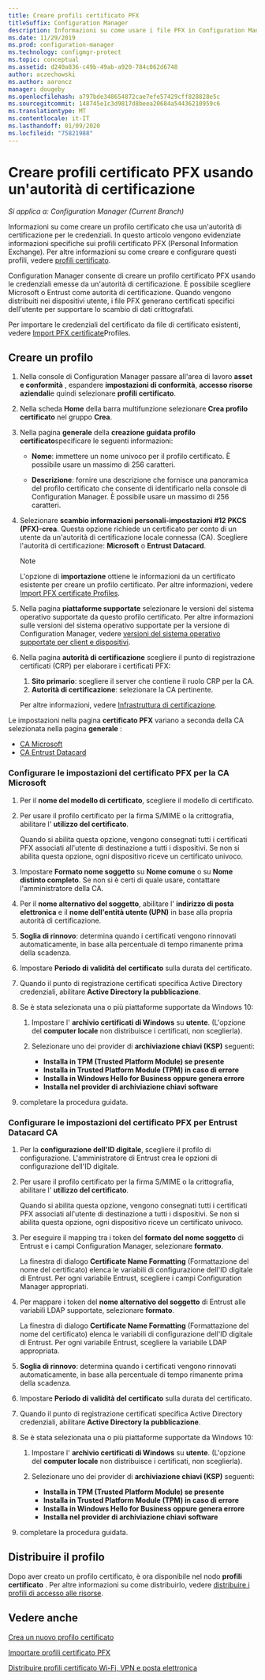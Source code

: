 ```yaml
---
title: Creare profili certificato PFX
titleSuffix: Configuration Manager
description: Informazioni su come usare i file PFX in Configuration Manager per generare certificati specifici dell'utente che supportano lo scambio di dati crittografati.
ms.date: 11/29/2019
ms.prod: configuration-manager
ms.technology: configmgr-protect
ms.topic: conceptual
ms.assetid: d240a836-c49b-49ab-a920-784c062d6748
author: aczechowski
ms.author: aaroncz
manager: dougeby
ms.openlocfilehash: a797bde348654872cae7efe57429cff828828e5c
ms.sourcegitcommit: 148745e1c3d9817d8beea20684a54436210959c6
ms.translationtype: MT
ms.contentlocale: it-IT
ms.lasthandoff: 01/09/2020
ms.locfileid: "75821988"
---
```

# <a name="create-pfx-certificate-profiles-using-a-certificate-authority"></a>Creare profili certificato PFX usando un'autorità di certificazione

*Si applica a: Configuration Manager (Current Branch)*

Informazioni su come creare un profilo certificato che usa un'autorità di certificazione per le credenziali. In questo articolo vengono evidenziate informazioni specifiche sui profili certificato PFX (Personal Information Exchange). Per altre informazioni su come creare e configurare questi profili, vedere [profili certificato](/configmgr/protect/deploy-use/introduction-to-certificate-profiles).

Configuration Manager consente di creare un profilo certificato PFX usando le credenziali emesse da un'autorità di certificazione. È possibile scegliere Microsoft o Entrust come autorità di certificazione. Quando vengono distribuiti nei dispositivi utente, i file PFX generano certificati specifici dell'utente per supportare lo scambio di dati crittografati.

Per importare le credenziali del certificato da file di certificato esistenti, vedere [Import PFX certificate](/configmgr/mdm/deploy-use/import-pfx-certificate-profiles)Profiles.

## <a name="create-a-profile"></a>Creare un profilo  

1. Nella console di Configuration Manager passare all'area di lavoro **asset e conformità** , espandere **impostazioni di conformità**, **accesso risorse aziendali**e quindi selezionare **profili certificato**.

1. Nella scheda **Home** della barra multifunzione selezionare **Crea profilo certificato** nel gruppo **Crea**.

1. Nella pagina **generale** della **creazione guidata profilo certificato**specificare le seguenti informazioni:  

    - **Nome**: immettere un nome univoco per il profilo certificato. È possibile usare un massimo di 256 caratteri.  

    - **Descrizione**: fornire una descrizione che fornisce una panoramica del profilo certificato che consente di identificarlo nella console di Configuration Manager. È possibile usare un massimo di 256 caratteri.  

1. Selezionare **scambio informazioni personali-impostazioni #12 PKCS (PFX)-crea**. Questa opzione richiede un certificato per conto di un utente da un'autorità di certificazione locale connessa (CA). Scegliere l'autorità di certificazione: **Microsoft** o **Entrust Datacard**.

    > [!NOTE]
    > L'opzione di **importazione** ottiene le informazioni da un certificato esistente per creare un profilo certificato. Per altre informazioni, vedere [Import PFX certificate Profiles](/configmgr/mdm/deploy-use/import-pfx-certificate-profiles).

1. Nella pagina **piattaforme supportate** selezionare le versioni del sistema operativo supportate da questo profilo certificato. Per altre informazioni sulle versioni del sistema operativo supportate per la versione di Configuration Manager, vedere [versioni del sistema operativo supportate per client e dispositivi](/configmgr/core/plan-design/configs/supported-operating-systems-for-clients-and-devices).

1. Nella pagina **autorità di certificazione** scegliere il punto di registrazione certificati (CRP) per elaborare i certificati PFX:

    1. **Sito primario**: scegliere il server che contiene il ruolo CRP per la CA.
    1. **Autorità di certificazione**: selezionare la CA pertinente.

    Per altre informazioni, vedere [Infrastruttura di certificazione](/configmgr/protect/deploy-use/certificate-infrastructure).

Le impostazioni nella pagina **certificato PFX** variano a seconda della CA selezionata nella pagina **generale** :

- [CA Microsoft](#bkmk_microsoft)
- [CA Entrust Datacard](#bkmk_entrust)

### <a name="bkmk_microsoft"></a>Configurare le impostazioni del **certificato PFX** per la CA Microsoft

1. Per il **nome del modello di certificato**, scegliere il modello di certificato.

1. Per usare il profilo certificato per la firma S/MIME o la crittografia, abilitare l' **utilizzo del certificato**.

    Quando si abilita questa opzione, vengono consegnati tutti i certificati PFX associati all'utente di destinazione a tutti i dispositivi. Se non si abilita questa opzione, ogni dispositivo riceve un certificato univoco.  

1. Impostare **Formato nome soggetto** su **Nome comune** o su **Nome distinto completo**. Se non si è certi di quale usare, contattare l'amministratore della CA.

1. Per il **nome alternativo del soggetto**, abilitare l' **indirizzo di posta elettronica** e il **nome dell'entità utente (UPN)** in base alla propria autorità di certificazione.

1. **Soglia di rinnovo**: determina quando i certificati vengono rinnovati automaticamente, in base alla percentuale di tempo rimanente prima della scadenza.

1. Impostare **Periodo di validità del certificato** sulla durata del certificato.

1. Quando il punto di registrazione certificati specifica Active Directory credenziali, abilitare **Active Directory la pubblicazione**.

1. Se è stata selezionata una o più piattaforme supportate da Windows 10:

    1. Impostare l' **archivio certificati di Windows** su **utente**. (L'opzione del **computer locale** non distribuisce i certificati, non sceglierla).

    1. Selezionare uno dei provider di **archiviazione chiavi (KSP)** seguenti:

        - **Installa in TPM (Trusted Platform Module) se presente**  
        - **Installa in Trusted Platform Module (TPM) in caso di errore**
        - **Installa in Windows Hello for Business oppure genera errore**
        - **Installa nel provider di archiviazione chiavi software**

1. completare la procedura guidata.

### <a name="bkmk_entrust"></a>Configurare le impostazioni del **certificato PFX** per Entrust Datacard CA

1. Per la **configurazione dell'ID digitale**, scegliere il profilo di configurazione. L'amministratore di Entrust crea le opzioni di configurazione dell'ID digitale.

1. Per usare il profilo certificato per la firma S/MIME o la crittografia, abilitare l' **utilizzo del certificato**.

    Quando si abilita questa opzione, vengono consegnati tutti i certificati PFX associati all'utente di destinazione a tutti i dispositivi. Se non si abilita questa opzione, ogni dispositivo riceve un certificato univoco.  

1. Per eseguire il mapping tra i token del **formato del nome soggetto** di Entrust e i campi Configuration Manager, selezionare **formato**.

    La finestra di dialogo **Certificate Name Formatting** (Formattazione del nome del certificato) elenca le variabili di configurazione dell'ID digitale di Entrust. Per ogni variabile Entrust, scegliere i campi Configuration Manager appropriati.

1. Per mappare i token del **nome alternativo del soggetto** di Entrust alle variabili LDAP supportate, selezionare **formato**.

    La finestra di dialogo **Certificate Name Formatting** (Formattazione del nome del certificato) elenca le variabili di configurazione dell'ID digitale di Entrust. Per ogni variabile Entrust, scegliere la variabile LDAP appropriata.

1. **Soglia di rinnovo**: determina quando i certificati vengono rinnovati automaticamente, in base alla percentuale di tempo rimanente prima della scadenza.

1. Impostare **Periodo di validità del certificato** sulla durata del certificato.

1. Quando il punto di registrazione certificati specifica Active Directory credenziali, abilitare **Active Directory la pubblicazione**.

1. Se è stata selezionata una o più piattaforme supportate da Windows 10:

    1. Impostare l' **archivio certificati di Windows** su **utente**. (L'opzione del **computer locale** non distribuisce i certificati, non sceglierla).

    1. Selezionare uno dei provider di **archiviazione chiavi (KSP)** seguenti:

        - **Installa in TPM (Trusted Platform Module) se presente**  
        - **Installa in Trusted Platform Module (TPM) in caso di errore**
        - **Installa in Windows Hello for Business oppure genera errore**
        - **Installa nel provider di archiviazione chiavi software**

1. completare la procedura guidata.

## <a name="deploy-the-profile"></a>Distribuire il profilo

Dopo aver creato un profilo certificato, è ora disponibile nel nodo **profili certificato** . Per altre informazioni su come distribuirlo, vedere [distribuire i profili di accesso alle risorse](/configmgr/protect/deploy-use/deploy-wifi-vpn-email-cert-profiles).

## <a name="see-also"></a>Vedere anche

[Crea un nuovo profilo certificato](/configmgr/protect/deploy-use/create-certificate-profiles)

[Importare profili certificato PFX](/configmgr/mdm/deploy-use/import-pfx-certificate-profiles)

[Distribuire profili certificato Wi-Fi, VPN e posta elettronica](/configmgr/protect/deploy-use/deploy-wifi-vpn-email-cert-profiles)
